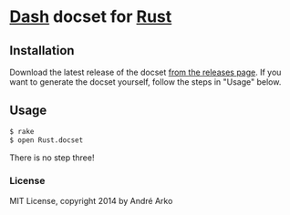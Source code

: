 # [Dash](http://kapeli.com/dash) docset for [Rust](http://rust-lang.org)

## Installation

Download the latest release of the docset [from the releases page](releases). If you want to generate the docset yourself, follow the steps in "Usage" below.

## Usage

```bash
$ rake
$ open Rust.docset
```

There is no step three!

### License

MIT License, copyright 2014 by André Arko
